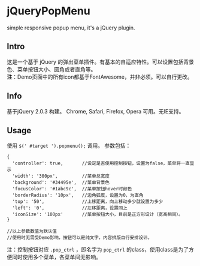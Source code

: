 jQueryPopMenu
=============

simple responsive popup menu, it's a jQuery plugin.

Intro
-----
这是一个基于 jQuery 的弹出菜单插件。有基本的自适应特性。可以设置包括背景色、菜单按钮大小、圆角或者直角等。  
**注**：Demo页面中的所有icon都基于FontAwesome，并非必须。可以自行更改。

Info
----
基于jQuery 2.0.3 构建。
Chrome, Safari, Firefox, Opera 可用。无IE支持。

Usage
-----
使用 `$(' #target ').popmenu();` 调用。
参数包括：
```
{
  'controller': true,       //设定是否使用控制按钮，设置为false，菜单将一直显示
  'width': '300px',         //菜单总宽度
  'background': '#34495e',  //菜单背景色
  'focusColor': '#1abc9c',  //菜单按钮hover时颜色
  'borderRadius': '10px',   //边角弧度，设置为0，为直角
  'top': '50',              //上移距离，向上移动多少就设置为多少
  'left': '0',              //左移距离，设置同上
  'iconSize': '100px'       //菜单按钮大小，目前是正方形设计（宽高相同）。
}

//以上参数数值为默认值
//使用时无需受Demo影响，按钮可以是纯文字，内容排版自行安排设计。
```
注：控制按钮对应 `.pop_ctrl` ，即名字为 `pop_ctrl` 的class，使用class是为了方便同时使用多个菜单，各菜单间无影响。
